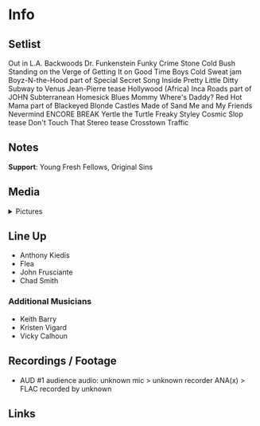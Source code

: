 # Info

## Setlist

Out in L.A.
Backwoods
Dr. Funkenstein
Funky Crime
Stone Cold Bush
Standing on the Verge of Getting It on
Good Time Boys
Cold Sweat jam
Boyz-N-the-Hood part of
Special Secret Song Inside
Pretty Little Ditty
Subway to Venus
Jean-Pierre tease
Hollywood (Africa)
Inca Roads part of JOHN
Subterranean Homesick Blues
Mommy Where's Daddy?
Red Hot Mama part of
Blackeyed Blonde
Castles Made of Sand
Me and My Friends
Nevermind
ENCORE BREAK
Yertle the Turtle
Freaky Styley
Cosmic Slop tease
Don't Touch That Stereo tease
Crosstown Traffic

## Notes

**Support**: Young Fresh Fellows, Original Sins

## Media 

<details>
  <summary>Pictures</summary>
  <!--<img alt="Setlist" title="Setlist" src="_.jpg" height="200" />
  <img alt="Flyer" title="Flyer" src="_.jpg" height="200" />
  <img alt="Clipper" title="Clipper" src="_.jpg" height="200" />
  <img alt="Ticket" title="Ticket" src="_.jpg" height="200" />
  -->
</details>

## Line Up

* Anthony Kiedis
* Flea
* John Frusciante
* Chad Smith

### Additional Musicians

* Keith Barry  
* Kristen Vigard  
* Vicky Calhoun

## Recordings / Footage

* AUD #1 audience audio: unknown mic > unknown recorder ANA(x) > FLAC recorded by unknown

## Links